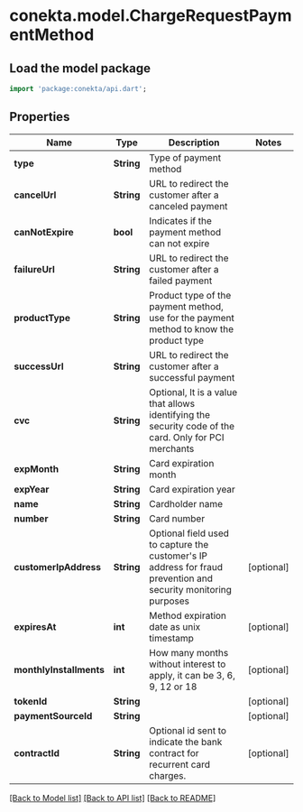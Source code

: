 # conekta.model.ChargeRequestPaymentMethod

## Load the model package
```dart
import 'package:conekta/api.dart';
```

## Properties
Name | Type | Description | Notes
------------ | ------------- | ------------- | -------------
**type** | **String** | Type of payment method | 
**cancelUrl** | **String** | URL to redirect the customer after a canceled payment | 
**canNotExpire** | **bool** | Indicates if the payment method can not expire | 
**failureUrl** | **String** | URL to redirect the customer after a failed payment | 
**productType** | **String** | Product type of the payment method, use for the payment method to know the product type | 
**successUrl** | **String** | URL to redirect the customer after a successful payment | 
**cvc** | **String** | Optional, It is a value that allows identifying the security code of the card. Only for PCI merchants | 
**expMonth** | **String** | Card expiration month | 
**expYear** | **String** | Card expiration year | 
**name** | **String** | Cardholder name | 
**number** | **String** | Card number | 
**customerIpAddress** | **String** | Optional field used to capture the customer's IP address for fraud prevention and security monitoring purposes | [optional] 
**expiresAt** | **int** | Method expiration date as unix timestamp | [optional] 
**monthlyInstallments** | **int** | How many months without interest to apply, it can be 3, 6, 9, 12 or 18 | [optional] 
**tokenId** | **String** |  | [optional] 
**paymentSourceId** | **String** |  | [optional] 
**contractId** | **String** | Optional id sent to indicate the bank contract for recurrent card charges. | [optional] 

[[Back to Model list]](../README.md#documentation-for-models) [[Back to API list]](../README.md#documentation-for-api-endpoints) [[Back to README]](../README.md)


